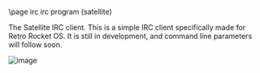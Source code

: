 \page irc irc program (satellite)

The Satellite IRC client. This is a simple IRC client specifically made for Retro Rocket OS. It is still in development, and command line parameters will follow soon.

![image](https://user-images.githubusercontent.com/1556794/234732819-96e9b26a-0a1a-4ef4-b50f-4e52e828e6d9.png)

